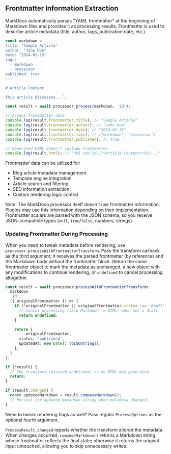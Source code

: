 ## Frontmatter Information Extraction

MarkDeco automatically parses "YAML frontmatter" at the beginning of Markdown files and provides it as processing results. Frontmatter is used to describe article metadata (title, author, tags, publication date, etc.).

```typescript
const markdown = `---
title: "Sample Article"
author: "John Doe"
date: "2024-01-15"
tags:
  - markdown
  - processor
published: true
---

# Article Content

This article discusses...`;

const result = await processor.process(markdown, 'id');

// Access frontmatter data
console.log(result.frontmatter.title); // "Sample Article"
console.log(result.frontmatter.author); // "John Doe"
console.log(result.frontmatter.date); // "2024-01-15"
console.log(result.frontmatter.tags); // ["markdown", "processor"]
console.log(result.frontmatter.published); // true

// Generated HTML doesn't include frontmatter
console.log(result.html); // "<h1 id="id-1">Article Content</h1>..."
```

Frontmatter data can be utilized for:

- Blog article metadata management
- Template engine integration
- Article search and filtering
- SEO information extraction
- Custom rendering logic control

Note: The MarkDeco processor itself doesn't use frontmatter information. Plugins may use this information depending on their implementation. Frontmatter scalars are parsed with the JSON schema, so you receive JSON-compatible types (`null`, `true`/`false`, numbers, strings).

### Updating Frontmatter During Processing

When you need to tweak metadata before rendering, use `processor.processWithFrontmatterTransform`. Pass the transform callback as the third argument; it receives the parsed frontmatter (by reference) and the Markdown body without the frontmatter block. Return the same frontmatter object to mark the metadata as unchanged, a new object with any modifications to continue rendering, or `undefined` to cancel processing altogether.

```typescript
const result = await processor.processWithFrontmatterTransform(
  markdown,
  'id',
  ({ originalFrontmatter }) => {
    if (!originalFrontmatter || originalFrontmatter.status !== 'draft') {
      // Cancel processing (skip Markdown -> HTML) when not a draft.
      return undefined;
    }

    return {
      ...originalFrontmatter,
      status: 'published',
      updatedAt: new Date().toISOString(),
    };
  }
);

if (!result) {
  // The transform returned undefined, so no HTML was generated.
  return;
}

if (result.changed) {
  const updatedMarkdown = result.composeMarkdown();
  // Persist the updated markdown string when metadata changed.
}
```

Need to tweak rendering flags as well? Pass regular `ProcessOptions` as the optional fourth argument.

`ProcessResult.changed` reports whether the transform altered the metadata. When changes occurred, `composeMarkdown()` returns a Markdown string whose frontmatter reflects the final state; otherwise it returns the original input untouched, allowing you to skip unnecessary writes.
